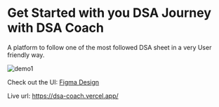 # Get Started with you DSA Journey with DSA Coach
A platform to follow one of the most followed DSA sheet in a very User friendly way.

![demo1](https://user-images.githubusercontent.com/71624934/233697210-247cf49b-ad49-440f-bd75-78a7e7c14ea0.png)

Check out the UI: <a href="https://www.figma.com/community/file/1229481179169209988/DSA-Coach-Website-UI-Design">Figma Design</a>

Live url: https://dsa-coach.vercel.app/

